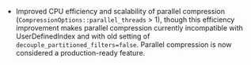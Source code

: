 * Improved CPU efficiency and scalability of parallel compression (`CompressionOptions::parallel_threads` > 1), though this efficiency improvement makes parallel compression currently incompatible with UserDefinedIndex and with old setting of `decouple_partitioned_filters=false`. Parallel compression is now considered a production-ready feature.
